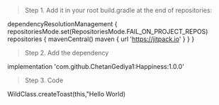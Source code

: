 > Step 1. Add it in your root build.gradle at the end of repositories:


dependencyResolutionManagement {
		repositoriesMode.set(RepositoriesMode.FAIL_ON_PROJECT_REPOS)
		repositories {
			mavenCentral()
			maven { url 'https://jitpack.io' }
		}
	}


 > Step 2. Add the dependency

   implementation 'com.github.ChetanGediya1:Happiness:1.0.0'


  > Step 3. Code

  WildClass.createToast(this,"Hello World)

